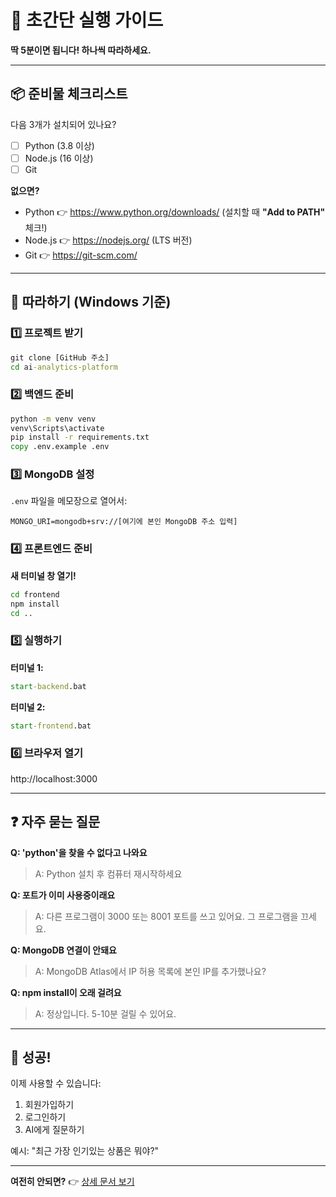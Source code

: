 # 🚀 초간단 실행 가이드

**딱 5분이면 됩니다! 하나씩 따라하세요.**

---

## 📦 준비물 체크리스트

다음 3개가 설치되어 있나요?

- [ ] Python (3.8 이상)
- [ ] Node.js (16 이상)
- [ ] Git

**없으면?**
- Python 👉 https://www.python.org/downloads/ (설치할 때 **"Add to PATH"** 체크!)
- Node.js 👉 https://nodejs.org/ (LTS 버전)
- Git 👉 https://git-scm.com/

---

## 🎯 따라하기 (Windows 기준)

### 1️⃣ 프로젝트 받기
```cmd
git clone [GitHub 주소]
cd ai-analytics-platform
```

### 2️⃣ 백엔드 준비
```cmd
python -m venv venv
venv\Scripts\activate
pip install -r requirements.txt
copy .env.example .env
```

### 3️⃣ MongoDB 설정
`.env` 파일을 메모장으로 열어서:
```
MONGO_URI=mongodb+srv://[여기에 본인 MongoDB 주소 입력]
```

### 4️⃣ 프론트엔드 준비
**새 터미널 창 열기!**
```cmd
cd frontend
npm install
cd ..
```

### 5️⃣ 실행하기
**터미널 1:**
```cmd
start-backend.bat
```

**터미널 2:**
```cmd
start-frontend.bat
```

### 6️⃣ 브라우저 열기
http://localhost:3000

---

## ❓ 자주 묻는 질문

**Q: 'python'을 찾을 수 없다고 나와요**
> A: Python 설치 후 컴퓨터 재시작하세요

**Q: 포트가 이미 사용중이래요**
> A: 다른 프로그램이 3000 또는 8001 포트를 쓰고 있어요. 그 프로그램을 끄세요.

**Q: MongoDB 연결이 안돼요**
> A: MongoDB Atlas에서 IP 허용 목록에 본인 IP를 추가했나요?

**Q: npm install이 오래 걸려요**
> A: 정상입니다. 5-10분 걸릴 수 있어요.

---

## 🎉 성공!

이제 사용할 수 있습니다:
1. 회원가입하기
2. 로그인하기
3. AI에게 질문하기

예시: "최근 가장 인기있는 상품은 뭐야?"

---

**여전히 안되면?** 👉 [상세 문서 보기](README.md)
